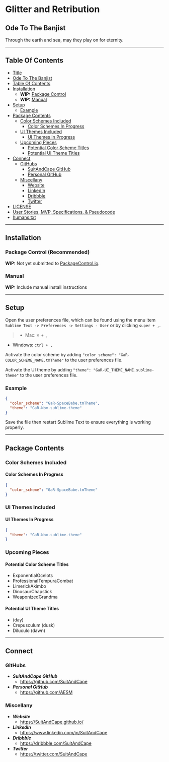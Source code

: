 <!-- README.md -->

Glitter and Retribution
==========================================================================

## Ode To The Banjist

Through the earth and sea, may they play on for eternity.

--------------------------------------------------------------------------

## Table Of Contents

- [Title](#glitter-and-retribution)
- [Ode To The Banjist](#ode-to-the-banjist)
- [Table Of Contents](#table-of-contents)
- [Installation](#installation)
  + **WIP:** [Package Control](#package-control-recommended)
  + **WIP:** [Manual](#manual)
- [Setup](#setup)
  + [Example](#example)
- [Package Contents](#package-contents)
  + [Color Schemes Included](#color-schemes-included)
    * [Color Schemes In Progress](#color-schemes-in-progress)
  + [UI Themes Included](#ui-themes-included)
    * [UI Themes In Progress](#ui-themes-in-progress)
  + [Upcoming Pieces](#upcoming-pieces)
    * [Potential Color Scheme Titles](#potential-color-scheme-titles)
    * [Potential UI Theme Titles](#potential-ui-theme-titles)
- [Connect](#connect)
  + [GitHubs](#githubs)
    * [SuitAndCape GitHub](https://github.com/SuitAndCape)
    * [Personal GitHub](https://github.com/AESM)
  + [Miscellany](#miscellany)
    * [Website](https://SuitAndCape.github.io/)
    * [LinkedIn](https://www.linkedin.com/in/SuitAndCape)
    * [Dribbble](https://dribbble.com/SuitAndCape)
    * [Twitter](https://twitter.com/SuitAndCape)
- [LICENSE](https://github.com/SuitAndCape/GlitterAndRetribution/blob/master/LICENSE)
- [User Stories, MVP, Specifications, & Pseudocode](https://github.com/SuitAndCape/GlitterAndRetribution/blob/master/Stories_MVP_Specs_Pseudocode.md)
- [humans.txt](https://github.com/SuitAndCape/GlitterAndRetribution/blob/master/humans.txt)

--------------------------------------------------------------------------

## Installation

### Package Control (Recommended)
**WIP:** Not yet submitted to [PackageControl.io](https://packagecontrol.io/).
<!-- 1. Install the [Sublime Text Package Manager](http://wbond.net/sublime_packages/package_control)
2. Open the Sublime Text Command Pallet and search for `Package Control: Install Package`
3. Search for and select `Theme - GlitterAndRetribution` from the package list -->

### Manual
**WIP:** Include manual install instructions

--------------------------------------------------------------------------

## Setup

Open the user preferences file, which can be found using the menu item `Sublime Text -> Preferences -> Settings - User` or by clicking `super + ,`.
>- Mac: `⌘ + ,`
- Windows: `ctrl + ,`

Activate the color scheme by adding `"color_scheme": "GaR-COLOR_SCHEME_NAME.tmTheme"` to the user preferences file.

Activate the UI theme by adding `"theme": "GaR-UI_THEME_NAME.sublime-theme"` to the user preferences file.

### Example
```json
{
  "color_scheme": "GaR-SpaceBabe.tmTheme",
  "theme": "GaR-Nox.sublime-theme"
}
```

Save the file then restart Sublime Text to ensure everything is working properly.

--------------------------------------------------------------------------

## Package Contents

### Color Schemes Included

#### Color Schemes In Progress
```json
{
  "color_scheme": "GaR-SpaceBabe.tmTheme"
}
```

### UI Themes Included

#### UI Themes In Progress
```json
{
  "theme": "GaR-Nox.sublime-theme"
}
```

### Upcoming Pieces

#### Potential Color Scheme Titles
- ExponentialOcelots
- ProfessionalTempuraCombat
- LimerickAkimbo
- DinosaurChapstick
- WeaponizedGrandma

#### Potential UI Theme Titles
- (day)
- Crepusculum (dusk)
- Diluculo (dawn)

--------------------------------------------------------------------------


## Connect

### GitHubs
- **_SuitAndCape GitHub_**
  + https://github.com/SuitAndCape
- **_Personal GitHub_**
  + https://github.com/AESM

### Miscellany
- **_Website_**
  + https://SuitAndCape.github.io/
- **_LinkedIn_**
  + https://www.linkedin.com/in/SuitAndCape
- **_Dribbble_**
  + https://dribbble.com/SuitAndCape
- **_Twitter_**
  + https://twitter.com/SuitAndCape
